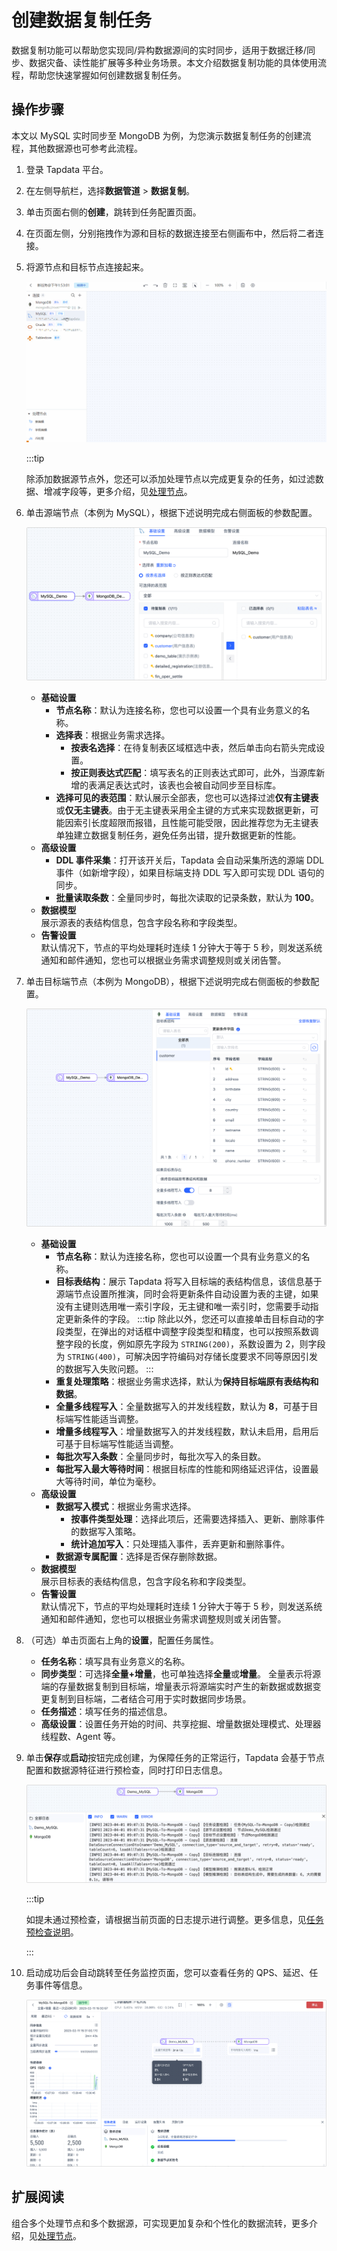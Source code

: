 # 创建数据复制任务

数据复制功能可以帮助您实现同/异构数据源间的实时同步，适用于数据迁移/同步、数据灾备、读性能扩展等多种业务场景。本文介绍数据复制功能的具体使用流程，帮助您快速掌握如何创建数据复制任务。

## 操作步骤

本文以 MySQL 实时同步至 MongoDB 为例，为您演示数据复制任务的创建流程，其他数据源也可参考此流程。

1. 登录 Tapdata 平台。

2. 在左侧导航栏，选择**数据管道** > **数据复制**。

3. 单击页面右侧的**创建**，跳转到任务配置页面。

4. 在页面左侧，分别拖拽作为源和目标的数据连接至右侧画布中，然后将二者连接。

5. 将源节点和目标节点连接起来。

   ![拖拽数据源至画布](../../../images/drag_database_cn.gif)

   :::tip

   除添加数据源节点外，您还可以添加处理节点以完成更复杂的任务，如过滤数据、增减字段等，更多介绍，见[处理节点](#process-node)。

6. 单击源端节点（本例为 MySQL），根据下述说明完成右侧面板的<span id="310-table-model">参数配置</span>。

   ![源端设置](../../../images/data_source_settings.png)

   * **基础设置**
     * **节点名称**：默认为连接名称，您也可以设置一个具有业务意义的名称。
     * **选择表**：根据业务需求选择。
       * **按表名选择**：在待复制表区域框选中表，然后单击向右箭头完成设置。
       * **按正则表达式匹配**：填写表名的正则表达式即可，此外，当源库新增的表满足表达式时，该表也会被自动同步至目标库。
     * **选择可见的表范围**：默认展示全部表，您也可以选择过滤**仅有主键表**或**仅无主键表**。由于无主键表采用全主键的方式来实现数据更新，可能因索引长度超限而报错，且性能可能受限，因此推荐您为无主键表单独建立数据复制任务，避免任务出错，提升数据更新的性能。
   * **高级设置**
     * **DDL 事件采集**：打开该开关后，Tapdata 会自动采集所选的源端 DDL 事件（如新增字段），如果目标端支持 DDL 写入即可实现 DDL 语句的同步。
     * **批量读取条数**：全量同步时，每批次读取的记录条数，默认为 **100**。     
   * **数据模型**   
     展示源表的表结构信息，包含字段名称和字段类型。   
   * **告警设置**   
     默认情况下，节点的平均处理耗时连续 1 分钟大于等于 5 秒，则发送系统通知和邮件通知，您也可以根据业务需求调整规则或关闭告警。
   
7. 单击目标端节点（本例为 MongoDB），根据下述说明完成右侧面板的参数配置。

   ![节点基础设置](../../../images/data_copy_normal_setting.png)

   * **基础设置**
     * **节点名称**：默认为连接名称，您也可以设置一个具有业务意义的名称。     
     * **目标表结构**：<span id="release320-col-length">展示</span> Tapdata 将写入目标端的表结构信息，该信息基于源端节点设置所推演，同时会将更新条件自动设置为表的主键，如果没有主键则选用唯一索引字段，无主键和唯一索引时，您需要手动指定更新条件的字段。 
       :::tip
       除此以外，您还可以直接单击目标自动的字段类型，在弹出的对话框中调整字段类型和精度，也可以按照系数调整字段的长度，例如原先字段为 `STRING(200)`，系数设置为 2，则字段为 `STRING(400)`，可解决因字符编码对存储长度要求不同等原因引发的数据写入失败问题。
       :::
     * **重复处理策略**：根据业务需求选择，默认为**保持目标端原有表结构和数据**。 
     * **全量多线程写入**：全量数据写入的并发线程数，默认为 **8**，可基于目标端写性能适当调整。     
     * **增量多线程写入**：增量数据写入的并发线程数，默认未启用，启用后可基于目标端写性能适当调整。     
     * **每批次写入条数**：全量同步时，每批次写入的条目数。     
     * **每批写入最大等待时间**：根据目标库的性能和网络延迟评估，设置最大等待时间，单位为毫秒。     
   * **高级设置**
     * **数据写入模式**：根据业务需求选择。
       * **按事件类型处理**：选择此项后，还需要选择插入、更新、删除事件的数据写入策略。
       * **统计追加写入**：只处理插入事件，丢弃更新和删除事件。
     * **数据源专属配置**：选择是否保存删除数据。     
   * **数据模型**   
     展示目标表的表结构信息，包含字段名称和字段类型。     
   * **告警设置**   
     默认情况下，节点的平均处理耗时连续 1 分钟大于等于 5 秒，则发送系统通知和邮件通知，您也可以根据业务需求调整规则或关闭告警。
   
8. （可选）单击页面右上角的**设置**，配置任务属性。

   * **任务名称**：填写具有业务意义的名称。
   * **同步类型**：可选择**全量+增量**，也可单独选择**全量**或**增量**。
     全量表示将源端的存量数据复制到目标端，增量表示将源端实时产生的新数据或数据变更复制到目标端，二者结合可用于实时数据同步场景。
   * **任务描述**：填写任务的描述信息。
   * **高级设置**：设置任务开始的时间、共享挖掘、增量数据处理模式、处理器线程数、Agent 等。

9. 单击**保存**或**启动**按钮完成创建，为保障任务的正常运行，Tapdata 会基于节点配置和数据源特征进行预检查，同时打印日志信息。

   ![任务预检查](../../../images/task_pre_check.png)

   :::tip

   如提未通过预检查，请根据当前页面的日志提示进行调整。更多信息，见[任务预检查说明](../pre-check.md)。

   :::

10. 启动成功后会自动跳转至任务监控页面，您可以查看任务的 QPS、延迟、任务事件等信息。

    ![任务监控](../../../images/copy_data_monitor_cn.png)

## 扩展阅读

组合多个处理节点和多个数据源，可实现更加复杂和个性化的数据流转，更多介绍，见[处理节点](process-node.md)。



